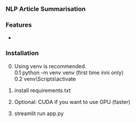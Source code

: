 ### NLP Article Summarisation


### Features
- 

### Installation
0. Using venv is recommended.  
0.1 python -m venv venv (first time inni only)  
0.2 venv\Scripts\activate  

1. install requirements.txt
2. Optional: CUDA if you want to use GPU (faster)
3. streamlit run app.py